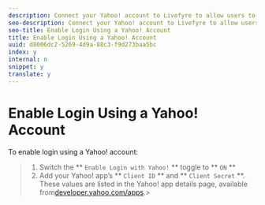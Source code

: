 ```yaml
---
description: Connect your Yahoo! account to Livefyre to allow users to use their Yahoo! logins to interact with Apps on your site.
seo-description: Connect your Yahoo! account to Livefyre to allow users to use their Yahoo! logins to interact with Apps on your site.
seo-title: Enable Login Using a Yahoo! Account
title: Enable Login Using a Yahoo! Account
uuid: d8006dc2-5269-4d9a-88c3-f9d273baa5bc
index: y
internal: n
snippet: y
translate: y
---
```


# Enable Login Using a Yahoo! Account

To enable login using a Yahoo! account:

>1. Switch the ** `Enable Login with Yahoo!` ** toggle to ** `ON` **
>1. Add your Yahoo! app’s ** `Client ID` ** and ** `Client Secret` **.
>   These values are listed in the Yahoo! app details page, available from[developer.yahoo.com/apps](https://developer.yahoo.com/apps).>
